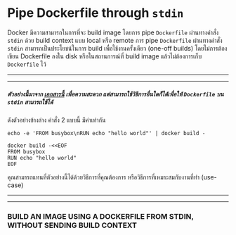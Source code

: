 # Pipe Dockerfile through `stdin`

Docker มีความสามารถในการที่จะ build image โดยการ pipe `Dockerfile` ผ่านทางคำสั่ง `stdin` ด้วย build context แบบ local หรือ remote การ pipe `Dockerfile` ผ่านทางคำสั่ง `stdin` สามารถเป็นประโยชน์ในการ build เพื่อใช้งานครั้งเดียว (one-off builds) โดยไม่การต้องเขียน Dockerfile ลงใน disk หรือในสถานการณ์ที่ build image แล้วไม่ต้องการเก็บ `Dockerfile` ไว้

------
------
##### ตัวอย่างนี้มาจาก [เอกสารนี้](http://tldp.org/LDP/abs/html/here-docs.html) เพื่อความสะดวก แต่สามารถใช้วิธีการอื่นใดก็ได้เพื่อให้ `Dockerfile` บน `stdin` สามารถใช้ได้

ดังตัวอย่างข้างล่าง คำสั่ง 2 แบบนี้ มีค่าเท่ากัน

```
echo -e 'FROM busybox\nRUN echo "hello world"' | docker build -
```
```
docker build -<<EOF
FROM busybox
RUN echo "hello world"
EOF
```

คุณสามารถแทนที่ตัวอย่างนี้ได้ด้วยวิธีการที่คุณต้องการ หรือวิธีการที่เหมาะสมกับงานที่ทำ (use-case)

------
------

### BUILD AN IMAGE USING A DOCKERFILE FROM STDIN, WITHOUT SENDING BUILD CONTEXT

